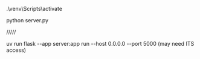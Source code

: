 .\venv\Scripts\activate

python server.py

/////

uv run flask --app server:app run --host 0.0.0.0 --port 5000
(may need ITS access)

